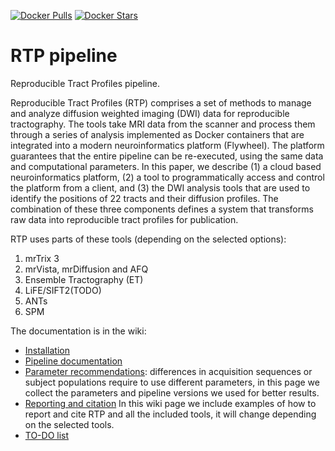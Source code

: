 [![Docker Pulls](https://img.shields.io/docker/pulls/scitran/afq-pipeline.svg)](https://hub.docker.com/r/scitran/afq-pipeline/)
[![Docker Stars](https://img.shields.io/docker/stars/scitran/afq-pipeline.svg)](https://hub.docker.com/r/scitran/afq-pipeline/)

# RTP pipeline
Reproducible Tract Profiles pipeline. 

Reproducible Tract Profiles (RTP) comprises a set of methods to manage and analyze diffusion weighted imaging (DWI) data for reproducible tractography. The tools take MRI data from the scanner and process them through a series of analysis implemented as Docker containers that are integrated into a modern neuroinformatics platform (Flywheel). The platform guarantees that the entire pipeline can be re-executed, using the same data and computational parameters. In this paper, we describe (1) a cloud based neuroinformatics platform, (2) a tool to programmatically access and control the platform from a client, and (3) the DWI analysis tools that are used to identify the positions of 22 tracts and their diffusion profiles. The combination of these three components defines a system that transforms raw data into reproducible tract profiles for publication.

RTP uses parts of these tools (depending on the selected options):
1. mrTrix 3 
2. mrVista, mrDiffusion and AFQ
3. Ensemble Tractography (ET)
4. LiFE/SIFT2(TODO)
5. ANTs
6. SPM


The documentation is in the wiki:
* [Installation](https://github.com/vistalab/RTP-pipeline/wiki/Installation)
* [Pipeline documentation](https://github.com/vistalab/RTP-pipeline/wiki/Pipeline-steps)
* [Parameter recommendations](https://github.com/vistalab/RTP-pipeline/wiki/Parameter-recommendations): differences in acquisition sequences or subject populations require to use different parameters, in this page we collect the parameters and pipeline versions we used for better results. 
* [Reporting and citation](reporting-citation) In this wiki page we include examples of how to report and cite RTP and all the included tools, it will change depending on the selected tools. 
* [TO-DO list](https://github.com/vistalab/RTP-pipeline/wiki/TO-DO)
